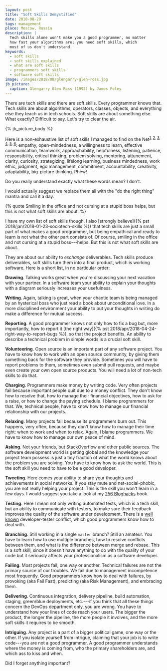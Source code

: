 ```yaml
---
layout: post
title: "Soft Skills Demystified"
date: 2018-08-29
tags: management
place: Moscow, Russia
description: |
  Tech skills alone won't make you a good programmer, no matter
  how fast your algorithms are; you need soft skills, which
  most of us don't understand.
keywords:
  - soft skills
  - soft skills explained
  - what are soft skills
  - programmers soft skills
  - software soft skills
image: /images/2018/08/glengarry-glen-ross.jpg
jb_picture:
  caption: Glengarry Glen Ross (1992) by James Foley
---
```


There are tech skills and there are soft skills. Every programmer knows that.
Tech skills are about algorithms, operators, classes, objects, and everything
else they teach us in tech schools. Soft skills are about something else.
What exactly? Difficult to say. Let's try to clear the air.

<!--more-->

{% jb_picture_body %}

Here is a non-exhaustive list of soft skills I managed to find
on the Net<sup>[1](https://hackernoon.com/10-soft-skills-every-developer-needs-66f0cdcfd3f7),
[2](https://jaxenter.com/6-most-useful-soft-skills-for-software-developers-125286.html),
[3](https://blog.scottlogic.com/2018/01/13/soft-skills-for-software-developers.html),
[4](https://amzn.to/2wbSuZa),
[5](https://medium.freecodecamp.org/what-soft-skills-do-successful-developer-have-in-their-backpacks-e4b71e90329a),
[6](https://www.netguru.co/blog/9-soft-skills-every-web-developer-should-master)</sup>:
empathy, open-mindedness, a willingness to learn, effective communication,
teamwork, approachability, helpfulness, listening, patience, responsibility,
critical thinking, problem solving, mentoring, attunement, clarity, curiosity,
strategizing, lifelong learning, business mindedness, work ethic, judgment,
ego management, commitment,
accountability, creativity, adaptability, big-picture thinking. Phew!

Do you really understand exactly what these words mean? I don't.

I would actually suggest we replace them all with the "do the right thing"
mantra and call it a day.

{% quote Smiling in the office and not cursing at a stupid boss helps, but this is not what soft skills are about. %}

I have my own list of soft skills though. I also
[strongly believe]({% pst 2018/jan/2018-01-23-sociotech-skills %}) that tech skills
are just a small part of what makes a good programmer,
but being empathical and ready to learn is not what the other part consists of.
Of course, smiling in the office and not cursing at a stupid boss---helps.
But this is not what soft skills are about.

They are about our ability to _exchange_ deliverables. Tech skills produce
deliverables, soft skills turn them into a final product, which is working
software. Here is a short list, in no particular order:

**Drawing**.
Talking works great when you're discussing your next vacation with your partner.
In a software team your ability to explain your thoughts with a diagram
seriously increases your usefulness.

**Writing**.
Again, talking is great, when your chaotic team is being managed by
an hysterical boss who just read a book about unconditional love. In a more
disciplined environment your ability to put your thoughts in writing
do make a difference for mutual success.

**Reporting**.
A good programmer knows not only how to fix a bug but, more importantly, how
to report it [the right way]({% pst 2018/apr/2018-04-24-right-way-to-report-bugs %}),
so that the project benefits. An ability
to describe a technical problem in simple words is a crucial soft skill.

**Volunteering**.
Open source is an important part of any software project. You have to know
how to work with an open source community, by giving them something back
for the software they provide. Sometimes you will have to report problems
to them, sometimes even submit pull requests, and maybe even create
your own open source products. You will need a lot of non-tech skills to do that.

**Charging**.
Programmers make money by writing code. Very often projects fail because
important people quit due to a money conflict. They don't know how to resolve that,
how to manage their financial objectives, how to ask for a raise, or how to change
the paying schedule. I blame programmers for that. We, technical people,
have to know how to manage our financial relationship with our projects.

**Relaxing**.
Many projects fail because its programmers burn out. This happens, very often,
because they don't know how to manage their time right: when to work and
when to relax. Again, I blame programmers. We have to know how to manage our
own peace of mind.

**Asking**.
Not your friends, but StackOverflow and other public sources. The software
development world is getting global and the knowledge your project team
possess is just a tiny fraction of what the world knows about the problem
you are solving. You have to know how to ask the world. This is the soft skill
you need to have to be a good developer.

**Tweeting**.
Here comes your ability to share your thoughts and achievements in social
networks. If you stay mute and net-social-phobic, you are not really helping your
project. This is the skill you won't learn in a few days. I would suggest
you take a look at my [256 Bloghacks](/256-bloghacks.html) book.

**Testing**.
Here I mean not only writing automated tests, which is a tech skill, but
an ability to communicate with testers, to make sure their feedback
improves the quality of the software under development. There is a
[well known](https://www.sciencedirect.com/science/article/abs/pii/S0378720613000967)
developer-tester conflict, which good programmers know how to deal with.

**Branching**.
Still working in a single `master` branch? Still an amateur. You have to
learn how to use multiple branches, how to resolve conflicts between them,
and what is the difference between merge and rebase. This is a soft skill,
since it doesn't have anything to do with the quality of your code but it
seriously affects your professionalism as a software developer.

**Failing**.
Most projects fail, one way or another. Technical failures are not
the primary source of our troubles. We fail due to management incompetence
most frequently. Good programmers know how to deal with failures,
by provoking (aka Fail Fast), predicting (aka Risk Management), and
embracing them.

**Delivering**.
Continuous integration, delivery pipeline, build automation, staging,
green/blue deployments, etc.---if you think that all these things concern
the DevOps department only, you are wrong. You have to understand how your lines
of code reach your users. The bigger the product, the longer the pipeline,
the more people it involves, and the more soft skills it requires to be
smooth.

**Intriguing**.
Any project is a part of a bigger political game, one way or the other.
If you isolate yourself from intrigue, claiming that your job is to
write code---you are not a good programmer. A good programmer understands
where the money is coming from, who the primary shareholders are,
and which ass to kiss and when.

Did I forget anything important?


